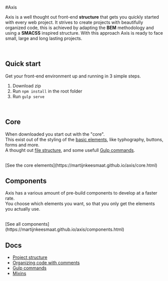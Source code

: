 #Axis

Axis is a well thought out front-end **structure** that gets you quickly started with every web project. It strives to create projects with beautifully organized code, this is achieved by adapting the **BEM** methodology and using a **SMACSS** inspired structure. With this approach Axis is ready to face small, large and long lasting projects.


<br>


## Quick start
Get your front-end environment up and running in 3 simple steps.

1. Download zip 
2. Run ```npm install``` in the root folder
3. Run ```gulp serve```


<br>


## Core 
When downloaded you start out with the "core". <br>
This exist out of the styling of the [basic elements](https://martijnkeesmaat.github.io/components.html), like typhography, buttons, forms and more.
<br>
A thought out [file structure](https://github.com/MartijnKeesmaat/Axis/wiki/Project-structure), and some usefull [Gulp commands](https://github.com/MartijnKeesmaat/Axis/wiki/Gulp).

<br>
[See the core elements](https://martijnkeesmaat.github.io/axis/core.html)


<br>


## Components
Axis has a various amount of pre-build components to develop at a faster rate. <br>
You choose which elements you want, so that you only get the elements you actually use.

<br>
[See all components](https://martijnkeesmaat.github.io/axis/components.html)


<br>


## Docs

- [Project structure](https://github.com/MartijnKeesmaat/Axis/wiki/Project-structure)
- [Organizing code with comments](https://github.com/MartijnKeesmaat/Axis/wiki/Organizing-code-with-comments)
- [Gulp commands](https://github.com/MartijnKeesmaat/Axis/wiki/Gulp)
- [Mixins](https://github.com/MartijnKeesmaat/Axis/wiki/Mixins)


<br>

